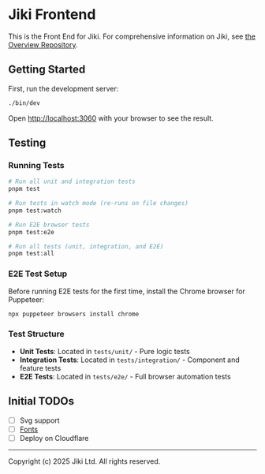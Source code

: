 # Jiki Frontend

This is the Front End for Jiki.
For comprehensive information on Jiki, see [the Overview Repository](../overview).

## Getting Started

First, run the development server:

```bash
./bin/dev
```

Open [http://localhost:3060](http://localhost:3060) with your browser to see the result.

## Testing

### Running Tests

```bash
# Run all unit and integration tests
pnpm test

# Run tests in watch mode (re-runs on file changes)
pnpm test:watch

# Run E2E browser tests
pnpm test:e2e

# Run all tests (unit, integration, and E2E)
pnpm test:all
```

### E2E Test Setup

Before running E2E tests for the first time, install the Chrome browser for Puppeteer:

```bash
npx puppeteer browsers install chrome
```

### Test Structure

- **Unit Tests**: Located in `tests/unit/` - Pure logic tests
- **Integration Tests**: Located in `tests/integration/` - Component and feature tests
- **E2E Tests**: Located in `tests/e2e/` - Full browser automation tests

## Initial TODOs

- [ ] Svg support
- [ ] [Fonts](https://nextjs.org/docs/app/getting-started/fonts)
- [ ] Deploy on Cloudflare

---

Copyright (c) 2025 Jiki Ltd. All rights reserved.
